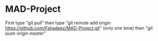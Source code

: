# MAD-Project
First type "git pull"
then type "git remote add origin https://github.com/Fahadeez/MAD-Project.git" (only one time)
then "git push origin master" 
